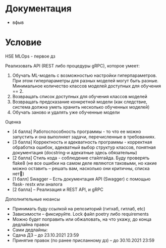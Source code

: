 # Документация

- вфыв

# Условие
HSE MLOps - первое дз

Реализовать API (REST либо процедуры gRPC), которое умеет:
1. Обучать ML-модель с возможностью настройки гиперпараметров. При этом гиперпараметры для разных моделей могут быть разные. Минимальное количество классов моделей доступных для обучения == 2.
2. Возвращать список доступных для обучения классов моделей
3. Возвращать предсказание конкретной модели (как следствие, система должна уметь хранить несколько обученных моделей)
4. Обучать заново и удалять уже обученные модели

Оценка
- [4 балла] Работоспособность программы - то что ее можно запустить и она выполняет задачи, перечисленные в требованиях.
- [3 балла] Корректность и адекватность программы - корректная обработка ошибок, адекватный выбор структур классов, понятная документация (docstring-и адекатные здесь обязательны)
- [2 балла] Стиль кода - соблюдение стайлгайда. Буду проверять flake8 (не все ошибки на самом деле являются таковыми, но какие можно оставить – решать вам, насколько они критичны, списка нет)
- [1 балл] Swagger – Есть документация API (Swagger) с помощью flask- restx или аналога
- [2 балла] – Реализация и REST API, и gRPC

Дополнительные нюансы
- Принимать буду ссылкой на репозиторий (гитхаб, гитлаб, etc)
- Зависимости – фиксируйте. Lock файл poetry либо requirements
- Можно будет поправить или обжаловать, на что укажу, до конца дедлайна правок
- Сами дедлайны:
- Сдача ДЗ – до 23.10.2021 23:59
- Принятие правок (по ранее присланному дз) – до 30.10.2021 23:59

